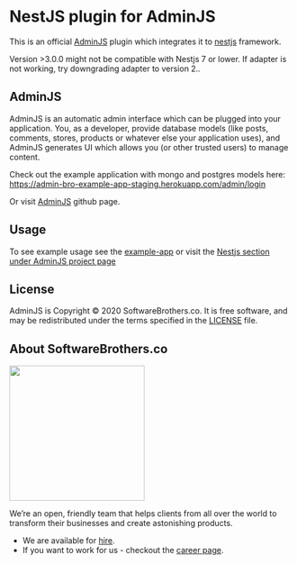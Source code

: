 # NestJS plugin for AdminJS

This is an official [AdminJS](https://github.com/SoftwareBrothers/adminjs) plugin which integrates it to [nestjs](https://nestjs.com) framework.

Version >3.0.0 might not be compatible with Nestjs 7 or lower. If adapter is not working, try downgrading adapter to version 2.*.*

## AdminJS

AdminJS is an automatic admin interface which can be plugged into your application. You, as a developer, provide database models (like posts, comments, stores, products or whatever else your application uses), and AdminJS generates UI which allows you (or other trusted users) to manage content.

Check out the example application with mongo and postgres models here: https://admin-bro-example-app-staging.herokuapp.com/admin/login

Or visit [AdminJS](https://github.com/SoftwareBrothers/adminjs) github page.

## Usage

To see example usage see the [example-app](https://github.com/SoftwareBrothers/adminjs-nestjs/tree/master/example-app) or visit the [Nestjs section under AdminJS project page](https://softwarebrothers.github.io/adminjs-dev/module-@adminjs_nestjs.html)

## License

AdminJS is Copyright © 2020 SoftwareBrothers.co. It is free software, and may be redistributed under the terms specified in the [LICENSE](LICENSE.md) file.

## About SoftwareBrothers.co

<img src="https://softwarebrothers.co/assets/images/software-brothers-logo-full.svg" width=240>

We’re an open, friendly team that helps clients from all over the world to transform their businesses and create astonishing products.

* We are available for [hire](https://softwarebrothers.co/contact).
* If you want to work for us - checkout the [career page](https://softwarebrothers.co/career).
